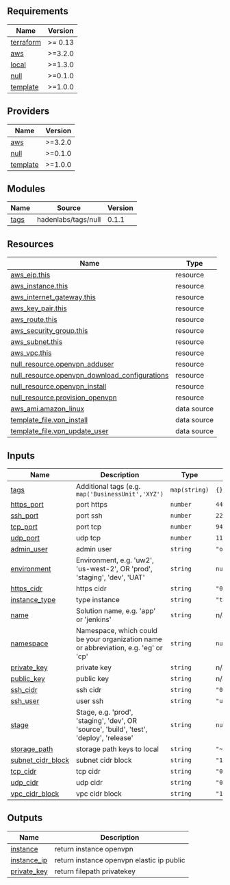 <!-- BEGIN_TF_DOCS -->
## Requirements

| Name | Version |
|------|---------|
| <a name="requirement_terraform"></a> [terraform](#requirement\_terraform) | >= 0.13 |
| <a name="requirement_aws"></a> [aws](#requirement\_aws) | >=3.2.0 |
| <a name="requirement_local"></a> [local](#requirement\_local) | >=1.3.0 |
| <a name="requirement_null"></a> [null](#requirement\_null) | >=0.1.0 |
| <a name="requirement_template"></a> [template](#requirement\_template) | >=1.0.0 |

## Providers

| Name | Version |
|------|---------|
| <a name="provider_aws"></a> [aws](#provider\_aws) | >=3.2.0 |
| <a name="provider_null"></a> [null](#provider\_null) | >=0.1.0 |
| <a name="provider_template"></a> [template](#provider\_template) | >=1.0.0 |

## Modules

| Name | Source | Version |
|------|--------|---------|
| <a name="module_tags"></a> [tags](#module\_tags) | hadenlabs/tags/null | 0.1.1 |

## Resources

| Name | Type |
|------|------|
| [aws_eip.this](https://registry.terraform.io/providers/hashicorp/aws/latest/docs/resources/eip) | resource |
| [aws_instance.this](https://registry.terraform.io/providers/hashicorp/aws/latest/docs/resources/instance) | resource |
| [aws_internet_gateway.this](https://registry.terraform.io/providers/hashicorp/aws/latest/docs/resources/internet_gateway) | resource |
| [aws_key_pair.this](https://registry.terraform.io/providers/hashicorp/aws/latest/docs/resources/key_pair) | resource |
| [aws_route.this](https://registry.terraform.io/providers/hashicorp/aws/latest/docs/resources/route) | resource |
| [aws_security_group.this](https://registry.terraform.io/providers/hashicorp/aws/latest/docs/resources/security_group) | resource |
| [aws_subnet.this](https://registry.terraform.io/providers/hashicorp/aws/latest/docs/resources/subnet) | resource |
| [aws_vpc.this](https://registry.terraform.io/providers/hashicorp/aws/latest/docs/resources/vpc) | resource |
| [null_resource.openvpn_adduser](https://registry.terraform.io/providers/hashicorp/null/latest/docs/resources/resource) | resource |
| [null_resource.openvpn_download_configurations](https://registry.terraform.io/providers/hashicorp/null/latest/docs/resources/resource) | resource |
| [null_resource.openvpn_install](https://registry.terraform.io/providers/hashicorp/null/latest/docs/resources/resource) | resource |
| [null_resource.provision_openvpn](https://registry.terraform.io/providers/hashicorp/null/latest/docs/resources/resource) | resource |
| [aws_ami.amazon_linux](https://registry.terraform.io/providers/hashicorp/aws/latest/docs/data-sources/ami) | data source |
| [template_file.vpn_install](https://registry.terraform.io/providers/hashicorp/template/latest/docs/data-sources/file) | data source |
| [template_file.vpn_update_user](https://registry.terraform.io/providers/hashicorp/template/latest/docs/data-sources/file) | data source |

## Inputs

| Name | Description | Type | Default | Required |
|------|-------------|------|---------|:--------:|
| <a name="input_tags"></a> [tags](#input\_tags) | Additional tags (e.g. `map('BusinessUnit','XYZ')` | `map(string)` | `{}` | no |
| <a name="input_https_port"></a> [https\_port](#input\_https\_port) | port https | `number` | `443` | no |
| <a name="input_ssh_port"></a> [ssh\_port](#input\_ssh\_port) | port ssh | `number` | `22` | no |
| <a name="input_tcp_port"></a> [tcp\_port](#input\_tcp\_port) | port tcp | `number` | `943` | no |
| <a name="input_udp_port"></a> [udp\_port](#input\_udp\_port) | udp tcp | `number` | `1194` | no |
| <a name="input_admin_user"></a> [admin\_user](#input\_admin\_user) | admin user | `string` | `"openvpn"` | no |
| <a name="input_environment"></a> [environment](#input\_environment) | Environment, e.g. 'uw2', 'us-west-2', OR 'prod', 'staging', 'dev', 'UAT' | `string` | `null` | no |
| <a name="input_https_cidr"></a> [https\_cidr](#input\_https\_cidr) | https cidr | `string` | `"0.0.0.0/0"` | no |
| <a name="input_instance_type"></a> [instance\_type](#input\_instance\_type) | type instance | `string` | `"t2.micro"` | no |
| <a name="input_name"></a> [name](#input\_name) | Solution name, e.g. 'app' or 'jenkins' | `string` | n/a | yes |
| <a name="input_namespace"></a> [namespace](#input\_namespace) | Namespace, which could be your organization name or abbreviation, e.g. 'eg' or 'cp' | `string` | `null` | no |
| <a name="input_private_key"></a> [private\_key](#input\_private\_key) | private key | `string` | n/a | yes |
| <a name="input_public_key"></a> [public\_key](#input\_public\_key) | public key | `string` | n/a | yes |
| <a name="input_ssh_cidr"></a> [ssh\_cidr](#input\_ssh\_cidr) | ssh cidr | `string` | `"0.0.0.0/0"` | no |
| <a name="input_ssh_user"></a> [ssh\_user](#input\_ssh\_user) | user ssh | `string` | `"ubuntu"` | no |
| <a name="input_stage"></a> [stage](#input\_stage) | Stage, e.g. 'prod', 'staging', 'dev', OR 'source', 'build', 'test', 'deploy', 'release' | `string` | `null` | no |
| <a name="input_storage_path"></a> [storage\_path](#input\_storage\_path) | storage path keys to local | `string` | `"~/openvpn"` | no |
| <a name="input_subnet_cidr_block"></a> [subnet\_cidr\_block](#input\_subnet\_cidr\_block) | subnet cidr block | `string` | `"10.0.0.0/16"` | no |
| <a name="input_tcp_cidr"></a> [tcp\_cidr](#input\_tcp\_cidr) | tcp cidr | `string` | `"0.0.0.0/0"` | no |
| <a name="input_udp_cidr"></a> [udp\_cidr](#input\_udp\_cidr) | udp cidr | `string` | `"0.0.0.0/0"` | no |
| <a name="input_vpc_cidr_block"></a> [vpc\_cidr\_block](#input\_vpc\_cidr\_block) | vpc cidr block | `string` | `"10.0.0.0/16"` | no |

## Outputs

| Name | Description |
|------|-------------|
| <a name="output_instance"></a> [instance](#output\_instance) | return instance openvpn |
| <a name="output_instance_ip"></a> [instance\_ip](#output\_instance\_ip) | return instance openvpn elastic ip public |
| <a name="output_private_key"></a> [private\_key](#output\_private\_key) | return filepath privatekey |
<!-- END_TF_DOCS -->